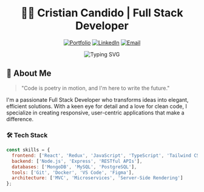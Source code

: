 <div align="center">
  
# 👨‍💻 Cristian Candido | Full Stack Developer

[![Portfolio](https://img.shields.io/badge/Portfolio-000000?style=for-the-badge&logo=react&logoColor=white)](YOUR_PORTFOLIO_LINK)
[![LinkedIn](https://img.shields.io/badge/LinkedIn-0077B5?style=for-the-badge&logo=linkedin&logoColor=white)](YOUR_LINKEDIN_LINK)
[![Email](https://img.shields.io/badge/Email-D14836?style=for-the-badge&logo=gmail&logoColor=white)](mailto:cristiancandidatu@hotmail.com)

</div>

<div align="center">
  <img src="https://readme-typing-svg.demolab.com?font=Fira+Code&duration=3000&pause=1000&color=FFFFFF&center=true&vCenter=true&random=false&width=500&lines=Full+Stack+Developer;React+%7C+Redux+%7C+Node.js;Building+the+future%2C+one+line+at+a+time" alt="Typing SVG" />
</div>

## 🚀 About Me

> "Code is poetry in motion, and I'm here to write the future."

I'm a passionate Full Stack Developer who transforms ideas into elegant, efficient solutions. With a keen eye for detail and a love for clean code, I specialize in creating responsive, user-centric applications that make a difference.

### 🛠️ Tech Stack

```javascript
const skills = {
  frontend: ['React', 'Redux', 'JavaScript', 'TypeScript', 'Tailwind CSS'],
  backend: ['Node.js', 'Express', 'RESTful APIs'],
  databases: ['MongoDB', 'MySQL', 'PostgreSQL'],
  tools: ['Git', 'Docker', 'VS Code', 'Figma'],
  architecture: ['MVC', 'Microservices', 'Server-Side Rendering']
};
